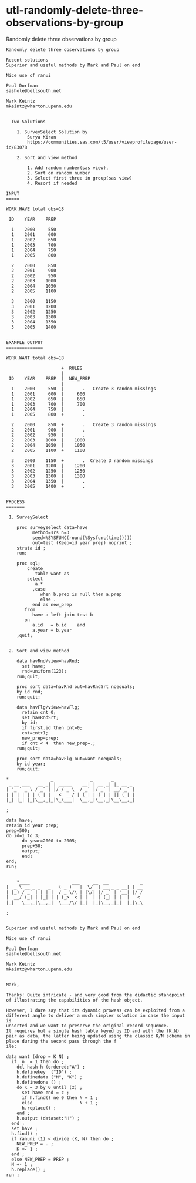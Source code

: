 # utl-randomly-delete-three-observations-by-group
Randomly delete three observations by group 

    Randomly delete three observations by group  
    
    Recent solutions
    Superior and useful methods by Mark and Paul on end                               
                                                                                      
    Nice use of ranui                                                                 
                                                                                      
    Paul Dorfman                                                                      
    sashole@bellsouth.net                                                             
                                                                                      
    Mark Keintz                                                                       
    mkeintz@wharton.upenn.edu                                                         
                           
                                                                                              
      Two Solutions                                                                           
                                                                                              
        1. SurveySelect Solution by                                                           
            Surya Kiran                                                                       
            https://communities.sas.com/t5/user/viewprofilepage/user-id/83078                 
                                                                                              
        2. Sort and view method                                                               
                                                                                              
            1. Add random number(sas view),                                                   
            2. Sort on random number                                                          
            3. Select first three in group(sas view)                                          
            4. Resort if needed                                                               
                                                                                              
    INPUT                                                                                     
    =====                                                                                     
                                                                                              
    WORK.HAVE total obs=18                                                                    
                                                                                              
     ID    YEAR    PREP                                                                       
                                                                                              
      1    2000     550                                                                       
      1    2001     600                                                                       
      1    2002     650                                                                       
      1    2003     700                                                                       
      1    2004     750                                                                       
      1    2005     800                                                                       
                                                                                              
      2    2000     850                                                                       
      2    2001     900                                                                       
      2    2002     950                                                                       
      2    2003    1000                                                                       
      2    2004    1050                                                                       
      2    2005    1100                                                                       
                                                                                              
      3    2000    1150                                                                       
      3    2001    1200                                                                       
      3    2002    1250                                                                       
      3    2003    1300                                                                       
      3    2004    1350                                                                       
      3    2005    1400                                                                       
                                                                                              
                                                                                              
    EXAMPLE OUTPUT                                                                            
    ==============                                                                            
                                                                                              
    WORK.WANT total obs=18                                                                    
                                                                                              
                         +  RULES                                                             
                         |                                                                    
     ID    YEAR    PREP  |  NEW_PREP                                                          
                         |                                                                    
      1    2000     550  |       .   Create 3 random missings                                 
      1    2001     600  |     600                                                            
      1    2002     650  |     650                                                            
      1    2003     700  |     700                                                            
      1    2004     750  |       .                                                            
      1    2005     800  +       .                                                            
                                                                                              
      2    2000     850  +       .   Create 3 random missings                                 
      2    2001     900  |       .                                                            
      2    2002     950  |       .                                                            
      2    2003    1000  |    1000                                                            
      2    2004    1050  |    1050                                                            
      2    2005    1100  +    1100                                                            
                                                                                              
      3    2000    1150  +       .  Create 3 random missings                                  
      3    2001    1200  |    1200                                                            
      3    2002    1250  |    1250                                                            
      3    2003    1300  |    1300                                                            
      3    2004    1350  |       .                                                            
      3    2005    1400  +       .                                                            
                                                                                              
                                                                                              
    PROCESS                                                                                   
    =======                                                                                   
                                                                                              
     1. SurveySelect                                                                          
                                                                                              
        proc surveyselect data=have                                                           
              method=srs n=3                                                                  
              seed=%SYSFUNC(round(%Sysfunc(time())))                                          
              out=test (Keep=id year prep) noprint ;                                          
        strata id ;                                                                           
        run;                                                                                  
                                                                                              
        proc sql;                                                                             
            create                                                                            
               table want as                                                                  
            select                                                                            
               a.*                                                                            
              ,case                                                                           
                 when b.prep is null then a.prep                                              
                 else .                                                                       
              end as new_prep                                                                 
           from                                                                               
              have a left join test b                                                         
           on                                                                                 
              a.id   = b.id    and                                                            
              a.year = b.year                                                                 
        ;quit;                                                                                
                                                                                              
                                                                                              
     2. Sort and view method                                                                  
                                                                                              
        data havRnd/view=havRnd;                                                              
          set have;                                                                           
          rnd=uniform(123);                                                                   
        run;quit;                                                                             
                                                                                              
        proc sort data=havRnd out=havRndSrt noequals;                                         
        by id rnd;                                                                            
        run;quit;                                                                             
                                                                                              
        data havFlg/view=havFlg;                                                              
          retain cnt 0;                                                                       
          set havRndSrt;                                                                      
          by id;                                                                              
          if first.id then cnt=0;                                                             
          cnt=cnt+1;                                                                          
          new_prep=prep;                                                                      
          if cnt < 4  then new_prep=.;                                                        
        run;quit;                                                                             
                                                                                              
        proc sort data=havFlg out=want noequals;                                              
        by id year;                                                                           
        run;quit;                                                                             
                                                                                              
    *                _              _       _                                                 
     _ __ ___   __ _| | _____    __| | __ _| |_ __ _                                          
    | '_ ` _ \ / _` | |/ / _ \  / _` |/ _` | __/ _` |                                         
    | | | | | | (_| |   <  __/ | (_| | (_| | || (_| |                                         
    |_| |_| |_|\__,_|_|\_\___|  \__,_|\__,_|\__\__,_|                                         
                                                                                              
    ;                                                                                         
                                                                                              
    data have;                                                                                
    retain id year prep;                                                                      
    prep=500;                                                                                 
    do id=1 to 3;                                                                             
          do year=2000 to 2005;                                                               
          prep+50;                                                                            
          output;                                                                             
          end;                                                                                
    end;                                                                                      
    run;         
    
    
        *____                ___     __  __            _                                  
    |  _ \ __ _ _   _   ( _ )   |  \/  | __ _ _ __| | __                              
    | |_) / _` | | | |  / _ \/\ | |\/| |/ _` | '__| |/ /                              
    |  __/ (_| | |_| | | (_>  < | |  | | (_| | |  |   <                               
    |_|   \__,_|\__,_|  \___/\/ |_|  |_|\__,_|_|  |_|\_\                              
                                                                                      
    ;                                                                                 
                                                                                      
                                                                                      
    Superior and useful methods by Mark and Paul on end                               
                                                                                      
    Nice use of ranui                                                                 
                                                                                      
    Paul Dorfman                                                                      
    sashole@bellsouth.net                                                             
                                                                                      
    Mark Keintz                                                                       
    mkeintz@wharton.upenn.edu                                                         
                                                                                      
                                                                                      
    Mark,                                                                             
                                                                                      
    Thanks! Quite intricate - and very good from the didactic standpoint              
    of illustrating the capabilities of the hash object.                              
                                                                                      
    However, I dare say that its dynamic prowess can be exploited from a              
    different angle to deliver a much simpler solution in case the input is           
    unsorted and we want to preserve the original record sequence.                    
    It requires but a single hash table keyed by ID and with the (K,N)                
    pair as data, the latter being updated using the classic K/N scheme in            
    place during the second pass through the f                                        
    ile:                                                                              
                                                                                      
    data want (drop = K N) ;                                                          
      if _n_ = 1 then do ;                                                            
        dcl hash h (ordered:"A") ;                                                    
        h.definekey  ("ID") ;                                                         
        h.definedata ("N", "K") ;                                                     
        h.definedone () ;                                                             
        do K = 3 by 0 until (z) ;                                                     
          set have end = z ;                                                          
          if h.find() ne 0 then N = 1 ;                                               
          else                  N + 1 ;                                               
          h.replace() ;                                                               
        end ;                                                                         
        h.output (dataset:"H") ;                                                      
      end ;                                                                           
      set have ;                                                                      
      h.find() ;                                                                      
      if ranuni (1) < divide (K, N) then do ;                                         
        NEW_PREP = . ;                                                                
        K +- 1 ;                                                                      
      end ;                                                                           
      else NEW_PREP = PREP ;                                                          
      N +- 1 ;                                                                        
      h.replace() ;                                                                   
    run ;                                                                             

